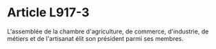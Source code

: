 # Article L917-3

<p>L'assemblée de la chambre d'agriculture, de commerce, d'industrie, de métiers et de l'artisanat élit son président parmi ses membres.</p>